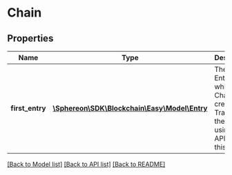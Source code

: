 # Chain

## Properties
Name | Type | Description | Notes
------------ | ------------- | ------------- | -------------
**first_entry** | [**\Sphereon\SDK\Blockchain\Easy\Model\Entry**](Entry.md) | The First Entry with which this Chain was created. Traverse the chain using the API (not this object) | 

[[Back to Model list]](../README.md#documentation-for-models) [[Back to API list]](../README.md#documentation-for-api-endpoints) [[Back to README]](../README.md)


